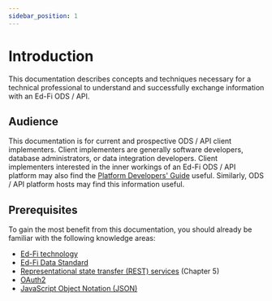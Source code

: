 ```yaml
---
sidebar_position: 1
---
```


# Introduction

This documentation describes concepts and techniques necessary for a technical professional to understand and successfully exchange information with an Ed-Fi ODS / API.

## Audience

This documentation is for current and prospective ODS / API client implementers. Client implementers are generally software developers, database administrators, or data integration developers. Client implementers interested in the inner workings of an Ed-Fi ODS / API platform may also find the [Platform Developers' Guide](https://edfi.atlassian.net/wiki/spaces/ODSAPIS3V71/pages/25493625/Platform+Developers+Guide) useful. Similarly, ODS / API platform hosts may find this information useful.

## Prerequisites

To gain the most benefit from this documentation, you should already be familiar with the following knowledge areas:

* [Ed-Fi technology](https://www.ed-fi.org/)
* [Ed-Fi Data Standard](https://edfi.atlassian.net/wiki/spaces/EFDS5/overview)
* [Representational state transfer (REST) services](https://www.ics.uci.edu/~fielding/pubs/dissertation/fielding_dissertation.pdf) (Chapter 5)
* [OAuth2](https://tools.ietf.org/html/rfc6749)
* [JavaScript Object Notation (JSON)](http://www.json.org/)
